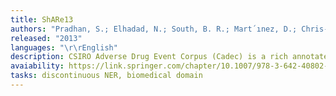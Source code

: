 ```yaml
---
title: ShARe13
authors: "Pradhan, S.; Elhadad, N.; South, B. R.; Mart´ınez, D.; Chris-\rtensen, L. M.; Vogel, A.; Suominen, H.; Chapman, W. W.;\rand Savova, G. K."
released: "2013"
languages: "\r\rEnglish"
description: CSIRO Adverse Drug Event Corpus (Cadec) is a rich annotated corpus of medical forum posts on patient reported Adverse Drug Events (ADEs). This corpus is useful for those studies in the area of information extraction, or more generically text mining, from social media to detect possible adverse drug reactions from direct patient reports.
avaiability: https://link.springer.com/chapter/10.1007/978-3-642-40802-1_24 https://clefehealth.imag.fr/clefehealth.imag.fr/index3fd7.html?page_id=441
tasks: discontinuous NER, biomedical domain
---
```

